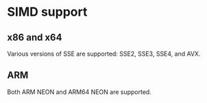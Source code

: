 # SIMD support

## x86 and x64

Various versions of SSE are supported: SSE2, SSE3, SSE4, and AVX.

## ARM

Both ARM NEON and ARM64 NEON are supported.

